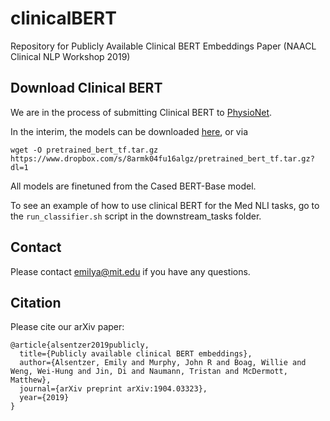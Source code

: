 # clinicalBERT
Repository for Publicly Available Clinical BERT Embeddings Paper (NAACL Clinical NLP Workshop 2019)


## Download Clinical BERT
We are in the process of submitting Clinical BERT to [PhysioNet](https://physionet.org/).

In the interim, the models can be downloaded [here](https://www.dropbox.com/s/8armk04fu16algz/pretrained_bert_tf.tar.gz?dl=0), or via

```
wget -O pretrained_bert_tf.tar.gz https://www.dropbox.com/s/8armk04fu16algz/pretrained_bert_tf.tar.gz?dl=1
```

All models are finetuned from the Cased BERT-Base model. 


To see an example of how to use clinical BERT for the Med NLI tasks, go to the `run_classifier.sh` script in the downstream_tasks folder.

## Contact
Please contact emilya@mit.edu if you have any questions.

## Citation
Please cite our arXiv paper:
```
@article{alsentzer2019publicly,
  title={Publicly available clinical BERT embeddings},
  author={Alsentzer, Emily and Murphy, John R and Boag, Willie and Weng, Wei-Hung and Jin, Di and Naumann, Tristan and McDermott, Matthew},
  journal={arXiv preprint arXiv:1904.03323},
  year={2019}
}
```
